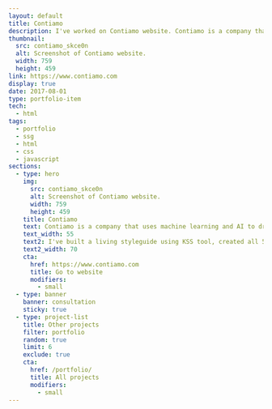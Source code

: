 ```yaml
---
layout: default
title: Contiamo
description: I've worked on Contiamo website. Contiamo is a company that uses ML and AI to drive better decision making and process optimization.
thumbnail:
  src: contiamo_skce0n
  alt: Screenshot of Contiamo website.
  width: 759
  height: 459
link: https://www.contiamo.com
display: true
date: 2017-08-01
type: portfolio-item
tech:
  - html
tags:
  - portfolio
  - ssg
  - html
  - css
  - javascript
sections:
  - type: hero
    img:
      src: contiamo_skce0n
      alt: Screenshot of Contiamo website.
      width: 759
      height: 459
    title: Contiamo
    text: Contiamo is a company that uses machine learning and AI to drive better decision making and process optimization.
    text_width: 55
    text2: I've built a living styleguide using KSS tool, created all 55from designs using reusable styleguide components, helped configure Webpack for development and production environments, and implemented and optimized SVG assets.
    text2_width: 70
    cta:
      href: https://www.contiamo.com
      title: Go to website
      modifiers:
        - small
  - type: banner
    banner: consultation
    sticky: true
  - type: project-list
    title: Other projects
    filter: portfolio
    random: true
    limit: 6
    exclude: true
    cta:
      href: /portfolio/
      title: All projects
      modifiers:
        - small
---
```

